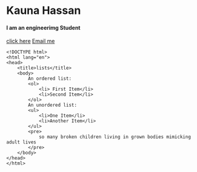<!DOCTYPE html>
<html lang="en">
    <title>headings</title>
    <link rel="style sheet" href="style.css">    <head>
        <body>
            <h1> Kauna Hassan</h1>
            <h4>I am an engineerimg Student</h4>
        </body>
    </head>
</html>


<!DOCTYPE html>
<html lang="en">
    <head>
        <title>link</title>
        <body>
            <a href=https://web.facebook.com/kauna.hassan.1481>click here</a>
            <a href="mailto":haszankauna@gmail.com>Email me</a>
        </body>
    </head>
    </html>


    <!DOCTYPE html>
    <html lang="en">
    <head>
        <title>lists</title>
        <body>
            An ordered list:
            <ol>
                <li> First Item</li>
                <li>Second Item</li>
            </ol>
            An unordered list:
            <ul>
                <li>One Item</li>
                <li>Another Item</li>
            </ul>
            <pre>
                so many broken children living in grown bodies mimicking adult lives
            </pre>
        </body>
    </head>
    </html>